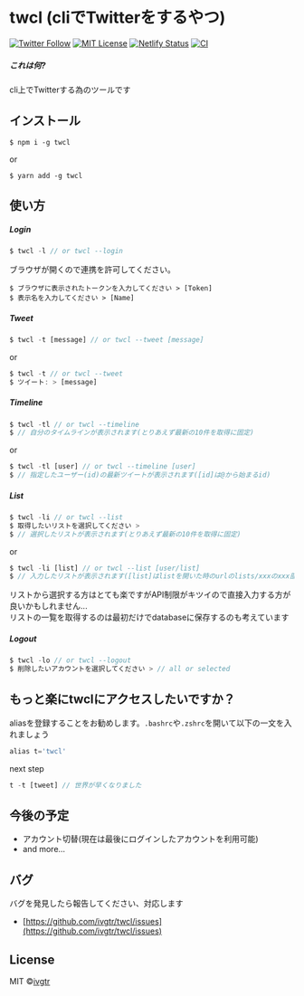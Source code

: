 # twcl (cliでTwitterをするやつ)
[![Twitter Follow](https://img.shields.io/twitter/follow/mawaru_hana?style=social)](https://twitter.com/mawaru_hana) [![MIT License](http://img.shields.io/badge/license-MIT-blue.svg?style=flat)](LICENSE) [![Netlify Status](https://api.netlify.com/api/v1/badges/528913b2-82a9-4d80-89a5-0005a7da157b/deploy-status)](https://github.com/ivgtr/twcl-web) [![CI](https://github.com/ivgtr/twcl-middleware/workflows/CI/badge.svg)](https://github.com/ivgtr/twcl-middleware)

##### これは何?  
cli上でTwitterする為のツールです


## インストール

```
$ npm i -g twcl
```
or
```
$ yarn add -g twcl
```

## 使い方
##### Login  
``` javascript
$ twcl -l // or twcl --login
```
ブラウザが開くので連携を許可してください。
```
$ ブラウザに表示されたトークンを入力してください > [Token] 
$ 表示名を入力してください > [Name]
```
##### Tweet
``` javascript
$ twcl -t [message] // or twcl --tweet [message]
```
or  
``` javascript
$ twcl -t // or twcl --tweet
$ ツイート: > [message]
```
##### Timeline
``` javascript
$ twcl -tl // or twcl --timeline
$ // 自分のタイムラインが表示されます(とりあえず最新の10件を取得に固定)
```
or
``` javascript
$ twcl -tl [user] // or twcl --timeline [user]
$ // 指定したユーザー(id)の最新ツイートが表示されます([id]は@から始まるid)
```
##### List
``` javascript
$ twcl -li // or twcl --list
$ 取得したいリストを選択してください >
$ // 選択したリストが表示されます(とりあえず最新の10件を取得に固定)
```
or
``` javascript
$ twcl -li [list] // or twcl --list [user/list]
$ // 入力したリストが表示されます([list]はlistを開いた時のurlのlists/xxxのxxx部分)
```
リストから選択する方はとても楽ですがAPI制限がキツイので直接入力する方が良いかもしれません...  
リストの一覧を取得するのは最初だけでdatabaseに保存するのも考えています
##### Logout
``` javascript
$ twcl -lo // or twcl --logout
$ 削除したいアカウントを選択してください > // all or selected
```

## もっと楽にtwclにアクセスしたいですか？
aliasを登録することをお勧めします。`.bashrc`や`.zshrc`を開いて以下の一文を入れましょう
``` javascript
alias t='twcl'
```  
next step
``` javascript
t -t [tweet] // 世界が早くなりました
```  

## 今後の予定
- アカウント切替(現在は最後にログインしたアカウントを利用可能)
- and more...

## バグ
バグを発見したら報告してください、対応します
- [https://github.com/ivgtr/twcl/issues](https://github.com/ivgtr/twcl/issues)

## License
MIT ©[ivgtr](https://github.com/ivgtr)